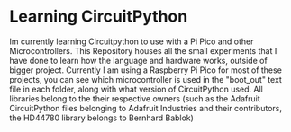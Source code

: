 # Learning CircuitPython
 Im currently learning Circuitpython to use with a Pi Pico and other Microcontrollers. This Repository houses all the small experiments that I have done to learn how the language and hardware works, outside of bigger project.
 Currently I am using a Raspberry Pi Pico for most of these projects, you can see which microcontroller is used in the "boot_out" text file in each folder, along with what version of CircuitPython used.
 All libraries belong to the their respective owners (such as the Adafruit CircuitPython files belonging to Adafruit Industries and their contributors, the HD44780 library belongs to Bernhard Bablok)
